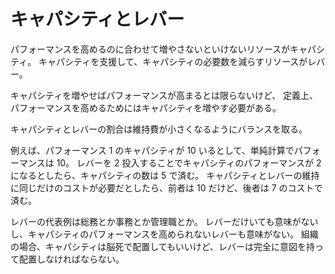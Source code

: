 # キャパシティとレバー

パフォーマンスを高めるのに合わせて増やさないといけないリソースがキャパシティ。
キャパシティを支援して、キャパシティの必要数を減らすリソースがレバー。

キャパシティを増やせばパフォーマンスが高まるとは限らないけど、
定義上、パフォーマンスを高めるためにはキャパシティを増やす必要がある。

キャパシティとレバーの割合は維持費が小さくなるようにバランスを取る。

例えば、パフォーマンス 1 のキャパシティが 10 いるとして、単純計算でパフォーマンスは 10。
レバーを 2 投入することでキャパシティのパフォーマンスが 2 になるとしたら、キャパシティの数は 5 で済む。
キャパシティとレバーの維持に同じだけのコストが必要だとしたら、前者は 10 だけど、後者は 7 のコストで済む。

レバーの代表例は総務とか事務とか管理職とか。
レバーだけいても意味がないし、キャパシティのパフォーマンスを高められないレバーも意味がない。
組織の場合、キャパシティは脳死で配置してもいいけど、レバーは完全に意図を持って配置しなければならない。
